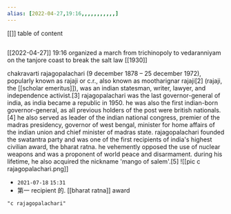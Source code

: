 ```yaml
---
alias: [2022-04-27,19:16,,,,,,,,,,,]
---
```

[[]]
table of content
```toc
```

[[2022-04-27]] 19:16
organized a march from trichinopoly to vedaranniyam on the tanjore coast to break the salt law [[1930]]

chakravarti rajagopalachari (9 december 1878 – 25 december 1972), popularly known as rajaji or c.r., also known as mootharignar rajaji[2] (rajaji, the [[scholar emeritus]]), was an indian statesman, writer, lawyer, and independence activist.[3] rajagopalachari was the last governor-general of india, as india became a republic in 1950. he was also the first indian-born governor-general, as all previous holders of the post were british nationals.[4] he also served as leader of the indian national congress, premier of the madras presidency, governor of west bengal, minister for home affairs of the indian union and chief minister of madras state.  rajagopalachari founded the swatantra party and was one of the first recipients of india's highest civilian award, the bharat ratna. he vehemently opposed the use of nuclear weapons and was a proponent of world peace and disarmament. during his lifetime, he also acquired the nickname 'mango of salem'.[5]
![[pic c rajagopalachari.png]]

- `2021-07-18` `15:31`
- 第一 recipient 的. [[bharat ratna]] award
```query
"c rajagopalachari"
```